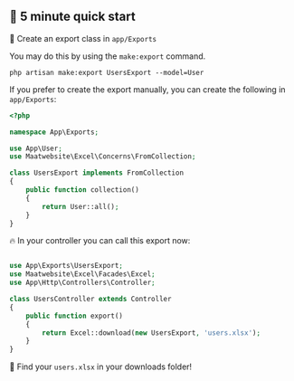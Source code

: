 ## :rocket: 5 minute quick start

:muscle: Create an export class in `app/Exports`

You may do this by using the `make:export` command.

```
php artisan make:export UsersExport --model=User
```

If you prefer to create the export manually, you can create the following in `app/Exports`:

```php
<?php

namespace App\Exports;

use App\User;
use Maatwebsite\Excel\Concerns\FromCollection;

class UsersExport implements FromCollection
{
    public function collection()
    {
        return User::all();
    }
}
```

:fire: In your controller you can call this export now:

```php

use App\Exports\UsersExport;
use Maatwebsite\Excel\Facades\Excel;
use App\Http\Controllers\Controller;

class UsersController extends Controller 
{
    public function export() 
    {
        return Excel::download(new UsersExport, 'users.xlsx');
    }
}
```

:page_facing_up: Find your `users.xlsx` in your downloads folder!
